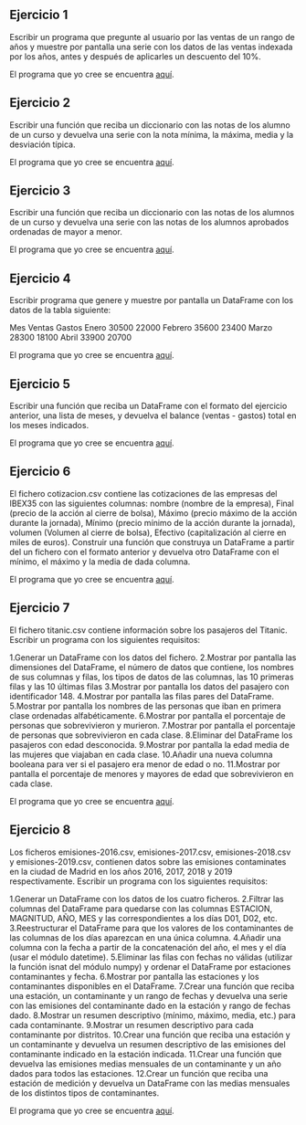 Ejercicio 1
-----------

Escribir un programa que pregunte al usuario por las ventas de un rango de años y muestre por pantalla una serie con los datos de las ventas indexada por los años, antes y después de aplicarles un descuento del 10%.

El programa que yo cree se encuentra [aquí](https://github.com/SyZeck/Ejercicios-de-Programacion-con-Python/tree/main/Librer%C3%ADa%20Pandas/Ejercicio%201).

Ejercicio 2
-----------

Escribir una función que reciba un diccionario con las notas de los alumno de un curso y devuelva una serie con la nota mínima, la máxima, media y la desviación típica.

El programa que yo cree se encuentra [aquí](https://github.com/SyZeck/Ejercicios-de-Programacion-con-Python/tree/main/Librer%C3%ADa%20Pandas/Ejercicio%202).

Ejercicio 3
-----------

Escribir una función que reciba un diccionario con las notas de los alumnos de un curso y devuelva una serie con las notas de los alumnos aprobados ordenadas de mayor a menor.

El programa que yo cree se encuentra [aquí](https://github.com/SyZeck/Ejercicios-de-Programacion-con-Python/tree/main/Librer%C3%ADa%20Pandas/Ejercicio%203).

Ejercicio 4
-----------

Escribir programa que genere y muestre por pantalla un DataFrame con los datos de la tabla siguiente:

Mes	Ventas	Gastos
Enero	30500	22000
Febrero	35600	23400
Marzo	28300	18100
Abril	33900	20700

El programa que yo cree se encuentra [aquí](https://github.com/SyZeck/Ejercicios-de-Programacion-con-Python/tree/main/Librer%C3%ADa%20Pandas/Ejercicio%204).

Ejercicio 5
-----------

Escribir una función que reciba un DataFrame con el formato del ejercicio anterior, una lista de meses, y devuelva el balance (ventas - gastos) total en los meses indicados.

El programa que yo cree se encuentra [aquí](https://github.com/SyZeck/Ejercicios-de-Programacion-con-Python/tree/main/Librer%C3%ADa%20Pandas/Ejercicio%205).

Ejercicio 6
-----------

El fichero cotizacion.csv contiene las cotizaciones de las empresas del IBEX35 con las siguientes columnas: nombre (nombre de la empresa), Final (precio de la acción al cierre de bolsa), Máximo (precio máximo de la acción durante la jornada), Mínimo (precio mínimo de la acción durante la jornada), volumen (Volumen al cierre de bolsa), Efectivo (capitalización al cierre en miles de euros). Construir una función que construya un DataFrame a partir del un fichero con el formato anterior y devuelva otro DataFrame con el mínimo, el máximo y la media de dada columna.

El programa que yo cree se encuentra [aquí](https://github.com/SyZeck/Ejercicios-de-Programacion-con-Python/tree/main/Librer%C3%ADa%20Pandas/Ejercicio%206).

Ejercicio 7
-----------

El fichero titanic.csv contiene información sobre los pasajeros del Titanic. Escribir un programa con los siguientes requisitos:

1.Generar un DataFrame con los datos del fichero.
2.Mostrar por pantalla las dimensiones del DataFrame, el número de datos que contiene, los nombres de sus columnas y filas, los tipos de datos de las columnas, las 10 primeras filas y las 10 últimas filas
3.Mostrar por pantalla los datos del pasajero con identificador 148.
4.Mostrar por pantalla las filas pares del DataFrame.
5.Mostrar por pantalla los nombres de las personas que iban en primera clase ordenadas alfabéticamente.
6.Mostrar por pantalla el porcentaje de personas que sobrevivieron y murieron.
7.Mostrar por pantalla el porcentaje de personas que sobrevivieron en cada clase.
8.Eliminar del DataFrame los pasajeros con edad desconocida.
9.Mostrar por pantalla la edad media de las mujeres que viajaban en cada clase.
10.Añadir una nueva columna booleana para ver si el pasajero era menor de edad o no.
11.Mostrar por pantalla el porcentaje de menores y mayores de edad que sobrevivieron en cada clase.


El programa que yo cree se encuentra [aquí](https://github.com/SyZeck/Ejercicios-de-Programacion-con-Python/tree/main/Librer%C3%ADa%20Pandas/Ejercicio%207).

Ejercicio 8
-----------

Los ficheros emisiones-2016.csv, emisiones-2017.csv, emisiones-2018.csv y emisiones-2019.csv, contienen datos sobre las emisiones contaminates en la ciudad de Madrid en los años 2016, 2017, 2018 y 2019 respectivamente. Escribir un programa con los siguientes requisitos:

1.Generar un DataFrame con los datos de los cuatro ficheros.
2.Filtrar las columnas del DataFrame para quedarse con las columnas ESTACION, MAGNITUD, AÑO, MES y las correspondientes a los días D01, D02, etc.
3.Reestructurar el DataFrame para que los valores de los contaminantes de las columnas de los días aparezcan en una única columna.
4.Añadir una columna con la fecha a partir de la concatenación del año, el mes y el día (usar el módulo datetime).
5.Eliminar las filas con fechas no válidas (utilizar la función isnat del módulo numpy) y ordenar el DataFrame por estaciones contaminantes y fecha.
6.Mostrar por pantalla las estaciones y los contaminantes disponibles en el DataFrame.
7.Crear una función que reciba una estación, un contaminante y un rango de fechas y devuelva una serie con las emisiones del contaminante dado en la estación y rango de fechas dado.
8.Mostrar un resumen descriptivo (mínimo, máximo, media, etc.) para cada contaminante.
9.Mostrar un resumen descriptivo para cada contaminante por distritos.
10.Crear una función que reciba una estación y un contaminante y devuelva un resumen descriptivo de las emisiones del contaminante indicado en la estación indicada.
11.Crear una función que devuelva las emisiones medias mensuales de un contaminante y un año dados para todos las estaciones.
12.Crear un función que reciba una estación de medición y devuelva un DataFrame con las medias mensuales de los distintos tipos de contaminantes.

El programa que yo cree se encuentra [aquí](https://github.com/SyZeck/Ejercicios-de-Programacion-con-Python/tree/main/Librer%C3%ADa%20Pandas/Ejercicio%208).

